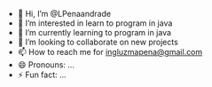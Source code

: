 - 👋 Hi, I’m @LPenaandrade
- 👀 I’m interested in learn to program in java
- 🌱 I’m currently learning to program in java
- 💞️ I’m looking to collaborate on new projects
- 📫 How to reach me for ingluzmapena@gmail.com
- 😄 Pronouns: ...
- ⚡ Fun fact: ...

<!---
LPenaandrade/LPenaandrade is a ✨ special ✨ repository because its `README.md` (this file) appears on your GitHub profile.
You can click the Preview link to take a look at your changes.
--->
